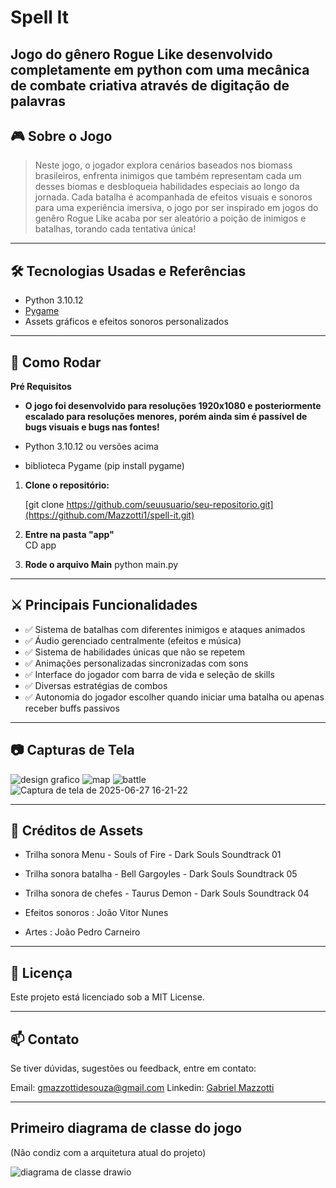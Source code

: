 # Spell It

Jogo do gênero Rogue Like desenvolvido completamente em python com uma mecânica de combate criativa através de digitação de palavras 
---

## 🎮 Sobre o Jogo

> Neste jogo, o jogador explora cenários baseados nos biomass brasileiros, enfrenta inimigos que também representam cada um desses biomas e desbloqueia habilidades especiais ao longo da jornada. Cada batalha é acompanhada de efeitos visuais e sonoros para uma experiência imersiva, o jogo por ser inspirado em jogos do genêro Rogue Like acaba por ser aleatório a poição de inimigos e batalhas, torando cada tentativa única!

---

## 🛠️ Tecnologias Usadas e Referências

- Python 3.10.12
- [Pygame](https://www.pygame.org/news)
- Assets gráficos e efeitos sonoros personalizados

---

## 🚀 Como Rodar

**Pré Requisitos**
- **O jogo foi desenvolvido para resoluções 1920x1080 e posteriormente escalado para resoluções menores, porém ainda sim é passível de bugs visuais e bugs nas fontes!**

- Python 3.10.12 ou versões acima
- biblioteca Pygame (pip install pygame)

1. **Clone o repositório:**

   [git clone https://github.com/seuusuario/seu-repositorio.git](https://github.com/Mazzotti1/spell-it.git)

2. **Entre na pasta "app"**   
    CD app

3. **Rode o arquivo Main**
  python main.py

---

## ⚔️ Principais Funcionalidades

- ✅ Sistema de batalhas com diferentes inimigos e ataques animados
- ✅ Áudio gerenciado centralmente (efeitos e música)
- ✅ Sistema de habilidades únicas que não se repetem
- ✅ Animações personalizadas sincronizadas com sons
- ✅ Interface do jogador com barra de vida e seleção de skills
- ✅ Diversas estratégias de combos
- ✅ Autonomia do jogador escolher quando iniciar uma batalha ou apenas receber buffs passivos

---
## 📷 Capturas de Tela

![design grafico](https://github.com/user-attachments/assets/0b245087-b057-42cd-b9bf-17caadf740d5)
![map](https://github.com/user-attachments/assets/81e07c24-d1c5-4016-ab4c-d308bc871e64)
![battle](https://github.com/user-attachments/assets/3783ec13-6883-499a-aaa4-409b3ca23d25)
![Captura de tela de 2025-06-27 16-21-22](https://github.com/user-attachments/assets/148ccb34-38e7-4d21-a6cc-dadf60c6baf1)

---

## 🎵 Créditos de Assets

- Trilha sonora Menu - Souls of Fire - Dark Souls Soundtrack 01
- Trilha sonora batalha - Bell Gargoyles - Dark Souls Soundtrack 05
- Trilha sonora de chefes - Taurus Demon - Dark Souls Soundtrack 04

- Efeitos sonoros : João Vitor Nunes
- Artes : João Pedro Carneiro

---

## 📄 Licença

Este projeto está licenciado sob a MIT License.

---

## 📫 Contato
Se tiver dúvidas, sugestões ou feedback, entre em contato:

Email: gmazzottidesouza@gmail.com
Linkedin: [Gabriel Mazzotti](https://www.linkedin.com/in/gabriel-mazzotti/)

---

## Primeiro diagrama de classe do jogo
 (Não condiz com a arquitetura atual do projeto)
 
![diagrama de classe drawio](https://github.com/user-attachments/assets/6e207b3b-9773-4580-a332-787da298ae55)
